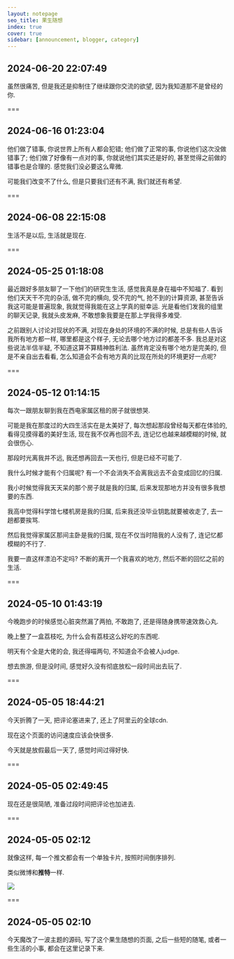 ```yaml
---
layout: notepage
seo_title: 果生随想
index: true
cover: true
sidebar: [announcement, blogger, category]
---
```


## 2024-06-20 22:07:49

虽然很痛苦, 但是我还是抑制住了继续跟你交流的欲望, 因为我知道那不是曾经的你.

===

## 2024-06-16 01:23:04

他们做了错事, 你说世界上所有人都会犯错; 他们做了正常的事, 你说他们这次没做错事了; 他们做了好像有一点对的事, 你就说他们其实还是好的, 甚至觉得之前做的错事也是合理的. 感觉我们没必要这么卑微.

可能我们改变不了什么, 但是只要我们还有不满, 我们就还有希望.

===

## 2024-06-08 22:15:08

生活不是以后, 生活就是现在.

===

## 2024-05-25 01:18:08

最近跟好多朋友聊了一下他们的研究生生活, 感觉我真是身在福中不知福了. 看到他们天天干不完的杂活, 做不完的横向, 受不完的气, 抢不到的计算资源, 甚至告诉我这可能是普遍现象, 我就觉得我能在这上学真的挺幸运. 光是看他们发我的组里的聊天记录, 我就头皮发麻, 不敢想象我要是在那上学我得多难受.

之前跟别人讨论对现状的不满, 对现在身处的环境的不满的时候, 总是有些人告诉我所有地方都一样, 哪里都是这个样子, 无论去哪个地方过的都差不多. 我总是对这些说法半信半疑, 不知道这算不算精神胜利法. 虽然肯定没有哪个地方是完美的, 但是不亲自出去看看, 怎么知道会不会有地方真的比现在所处的环境更好一点呢?

===

## 2024-05-12 01:14:15

每次一跟朋友聊到我在西电家属区租的房子就很想哭. 

可能是我在那度过的大四生活实在是太美好了, 每次想起那段曾经每天都在体验的, 看得见摸得着的美好生活, 现在我不仅再也回不去, 连记忆也越来越模糊的时候, 就会很伤心.

那段时光离我并不远, 我还想再回去一天也行, 但是已经不可能了.

我什么时候才能有个归属呢? 有一个不会消失不会离我远去不会变成回忆的归属.

我小时候觉得我天天呆的那个房子就是我的归属, 后来发现那地方并没有很多我想要的东西.

我高中觉得科学馆七楼机房是我的归属, 后来我还没毕业钥匙就要被收走了, 去一趟都要挨骂.

然后我觉得家属区那间主卧是我的归属, 现在不仅当时陪我的人没有了, 连记忆都模糊的不行了.

我要一直这样漂泊不定吗? 不断的离开一个我喜欢的地方, 然后不断的回忆之前的生活.

===

## 2024-05-10 01:43:19

今晚跑步的时候感觉心脏突然漏了两拍, 不敢跑了, 还是得随身携带速效救心丸.

晚上整了一盒荔枝吃, 为什么会有荔枝这么好吃的东西呢.

明天有个全是大佬的会, 我还得喵两句, 不知道会不会被人judge.

想去旅游, 但是没时间, 感觉好久没有彻底放松一段时间出去玩了.

===

## 2024-05-05 18:44:21

今天折腾了一天, 把评论塞进来了, 还上了阿里云的全球cdn.

现在这个页面的访问速度应该会快很多.

今天就是放假最后一天了, 感觉时间过得好快.

===

## 2024-05-05 02:49:45

现在还是很简陋, 准备过段时间把评论也加进去.

===

## 2024-05-05 02:12

就像这样, 每一个推文都会有一个单独卡片, 按照时间倒序排列.

类似微博和**推特**一样.

![](/img/notes/notetest.jpg)


===

## 2024-05-05 02:10

今天魔改了一波主题的源码, 写了这个果生随想的页面, 之后一些短的随笔, 或者一些生活的小事, 都会在这里记录下来.
